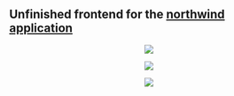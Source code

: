 ## __Unfinished__ frontend for the [northwind application](https://github.com/TolgaKmbl/JavaCamp/tree/main/northwind)



<p align="center">
<img src="https://i.imgur.com/jwNef3F.png">
</p>

<p align="center">
<img src="https://i.imgur.com/MjIxWSy.png">
</p>

<p align="center">
<img src="https://i.imgur.com/imVvF75.png">
</p>